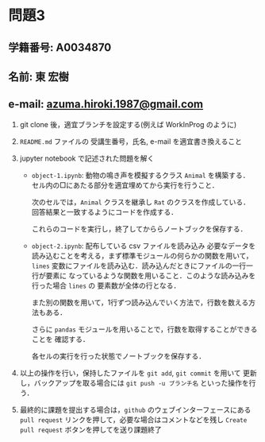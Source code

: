 # 問題3

## 学籍番号: A0034870
## 名前: 東 宏樹
## e-mail: azuma.hiroki.1987@gmail.com

1. git clone 後，適宜ブランチを設定する(例えば WorkInProg のように)

2. ``README.md`` ファイルの 受講生番号，氏名, e-mail を適宜書き換えること

3. jupyter notebook で記述された問題を解く

    - `object-1.ipynb`: 動物の鳴き声を模擬するクラス `Animal` を構築する．
      セル内の□にあたる部分を適宜埋めてから実行を行うこと．

      次のセルでは，`Animal` クラスを継承し `Rat` のクラスを作成している．
      回答結果と一致するようにコードを作成する．

      これらのコードを実行し，終了してかららノートブックを保存する．

    - `object-2.ipynb`: 配布している csv ファイルを読み込み
      必要なデータを読み込むことを考える，まず標準モジュールの何らかの関数を用いて，
      `lines` 変数にファイルを読み込む．読み込んだときにファイルの一行一行が要素に
      なっているような関数を用いること．このような読み込みを行った場合 `lines` の
      要素数が全体の行となる．
      
      また別の関数を用いて，1行ずつ読み込んでいく方法で，行数を数える方法もある．
      
      さらに `pandas` モジュールを用いることで，行数を取得することができることを
      確認する．

      各セルの実行を行った状態でノートブックを保存する．

4. 以上の操作を行い，保持したファイルを ``git add``, ``git commit`` を用いて
   更新し，バックアップを取る場合には ``git push -u ブランチ名`` といった操作を行う．
   
5. 最終的に課題を提出する場合は，`github` のウェブインターフェースにある 
   `pull request` リンクを押して，必要な場合はコメントなどを残し 
   `Create pull request` ボタンを押してを送り課題終了

